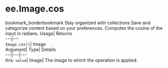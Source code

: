  
#  ee.Image.cos 
bookmark_borderbookmark Stay organized with collections  Save and categorize content based on your preferences.
Computes the cosine of the input in radians. 
Usage| Returns  
---|---  
`Image.cos()`| Image  
Argument| Type| Details  
---|---|---  
this: `value`| Image| The image to which the operation is applied.  

